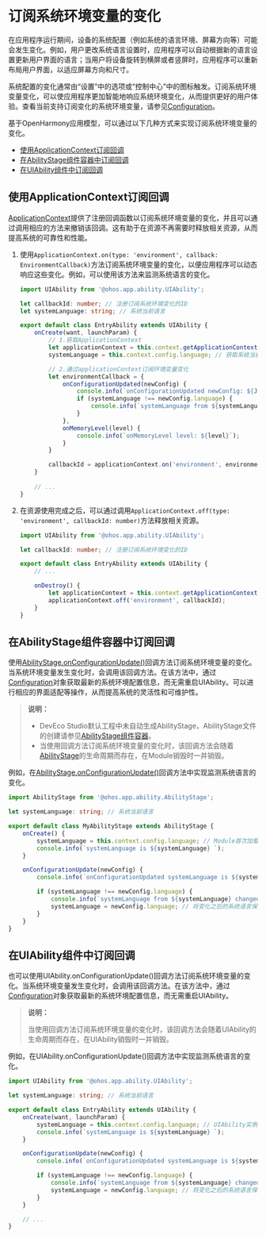# 订阅系统环境变量的变化

在应用程序运行期间，设备的系统配置（例如系统的语言环境、屏幕方向等）可能会发生变化。例如，用户更改系统语言设置时，应用程序可以自动根据新的语言设置更新用户界面的语言；当用户将设备旋转到横屏或者竖屏时，应用程序可以重新布局用户界面，以适应屏幕方向和尺寸。

系统配置的变化通常由“设置”中的选项或“控制中心”中的图标触发。订阅系统环境变量变化，可以使应用程序更加智能地响应系统环境变化，从而提供更好的用户体验。查看当前支持订阅变化的系统环境变量，请参见[Configuration](../reference/apis/js-apis-app-ability-configuration.md)。

基于OpenHarmony应用模型，可以通过以下几种方式来实现订阅系统环境变量的变化。

- [使用ApplicationContext订阅回调](#使用applicationcontext订阅回调)
- [在AbilityStage组件容器中订阅回调](#在abilitystage组件容器中订阅回调)
- [在UIAbility组件中订阅回调](#在uiability组件中订阅回调)

## 使用ApplicationContext订阅回调

[ApplicationContext](../reference/apis/js-apis-inner-application-applicationContext.md)提供了注册回调函数以订阅系统环境变量的变化，并且可以通过调用相应的方法来撤销该回调。这有助于在资源不再需要时释放相关资源，从而提高系统的可靠性和性能。

1. 使用`ApplicationContext.on(type: 'environment', callback: EnvironmentCallback)`方法订阅系统环境变量的变化，以便应用程序可以动态响应这些变化。例如，可以使用该方法来监测系统语言的变化。

   ```ts
   import UIAbility from '@ohos.app.ability.UIAbility';
   
   let callbackId: number; // 注册订阅系统环境变化的ID
   let systemLanguage: string; // 系统当前语言
   
   export default class EntryAbility extends UIAbility {
       onCreate(want, launchParam) {
           // 1.获取ApplicationContext
           let applicationContext = this.context.getApplicationContext();
           systemLanguage = this.context.config.language; // 获取系统当前语言
   
           // 2.通过applicationContext订阅环境变量变化
           let environmentCallback = {
               onConfigurationUpdated(newConfig) {
                   console.info(`onConfigurationUpdated newConfig: ${JSON.stringify(newConfig)}`);
                   if (systemLanguage !== newConfig.language) {
                       console.info(`systemLanguage from ${systemLanguage} changed to ${newConfig.language}`);
                   }
               },
               onMemoryLevel(level) {
                   console.info(`onMemoryLevel level: ${level}`);
               }
           }
   
           callbackId = applicationContext.on('environment', environmentCallback);
       }
       
       // ...
   }
   ```

2. 在资源使用完成之后，可以通过调用`ApplicationContext.off(type: 'environment', callbackId: number)`方法释放相关资源。

   ```ts
   import UIAbility from '@ohos.app.ability.UIAbility';
   
   let callbackId: number; // 注册订阅系统环境变化的ID
   
   export default class EntryAbility extends UIAbility {
       // ...
   
       onDestroy() {
           let applicationContext = this.context.getApplicationContext();
           applicationContext.off('environment', callbackId);
       }
   }
   ```

## 在AbilityStage组件容器中订阅回调

使用[AbilityStage.onConfigurationUpdate()](../reference/apis/js-apis-app-ability-abilityStage.md#abilitystageonconfigurationupdate)回调方法订阅系统环境变量的变化。当系统环境变量发生变化时，会调用该回调方法。在该方法中，通过[Configuration](../reference/apis/js-apis-app-ability-configuration.md)对象获取最新的系统环境配置信息，而无需重启UIAbility。可以进行相应的界面适配等操作，从而提高系统的灵活性和可维护性。

> **说明：**
>
> - DevEco Studio默认工程中未自动生成AbilityStage，AbilityStage文件的创建请参见[AbilityStage组件容器](abilitystage.md)。
> - 当使用回调方法订阅系统环境变量的变化时，该回调方法会随着[AbilityStage](../reference/apis/js-apis-app-ability-abilityStage.md)的生命周期而存在，在Module销毁时一并销毁。

例如，在[AbilityStage.onConfigurationUpdate()](../reference/apis/js-apis-app-ability-abilityStage.md#abilitystageonconfigurationupdate)回调方法中实现监测系统语言的变化。

```ts
import AbilityStage from '@ohos.app.ability.AbilityStage';

let systemLanguage: string; // 系统当前语言

export default class MyAbilityStage extends AbilityStage {
    onCreate() {
        systemLanguage = this.context.config.language; // Module首次加载时，获取系统当前语言
        console.info(`systemLanguage is ${systemLanguage} `);
    }

    onConfigurationUpdate(newConfig) {
        console.info(`onConfigurationUpdated systemLanguage is ${systemLanguage}, newConfig: ${JSON.stringify(newConfig)}`);

        if (systemLanguage !== newConfig.language) {
            console.info(`systemLanguage from ${systemLanguage} changed to ${newConfig.language}`);
            systemLanguage = newConfig.language; // 将变化之后的系统语言保存，作为下一次变化前的系统语言
        }
    }
}
```

## 在UIAbility组件中订阅回调

也可以使用UIAbility.onConfigurationUpdate()回调方法订阅系统环境变量的变化。当系统环境变量发生变化时，会调用该回调方法。在该方法中，通过[Configuration](../reference/apis/js-apis-app-ability-configuration.md)对象获取最新的系统环境配置信息，而无需重启UIAbility。

> **说明：**
>
> 当使用回调方法订阅系统环境变量的变化时，该回调方法会随着UIAbility的生命周期而存在，在UIAbility销毁时一并销毁。

例如，在UIAbility.onConfigurationUpdate()回调方法中实现监测系统语言的变化。

```ts
import UIAbility from '@ohos.app.ability.UIAbility';

let systemLanguage: string; // 系统当前语言

export default class EntryAbility extends UIAbility {
    onCreate(want, launchParam) {
        systemLanguage = this.context.config.language; // UIAbility实例首次加载时，获取系统当前语言
        console.info(`systemLanguage is ${systemLanguage} `);
    }

    onConfigurationUpdate(newConfig) {
        console.info(`onConfigurationUpdated systemLanguage is ${systemLanguage}, newConfig: ${JSON.stringify(newConfig)}`);

        if (systemLanguage !== newConfig.language) {
            console.info(`systemLanguage from ${systemLanguage} changed to ${newConfig.language}`);
            systemLanguage = newConfig.language; // 将变化之后的系统语言保存，作为下一次变化前的系统语言
        }
    }

    // ...
}
```